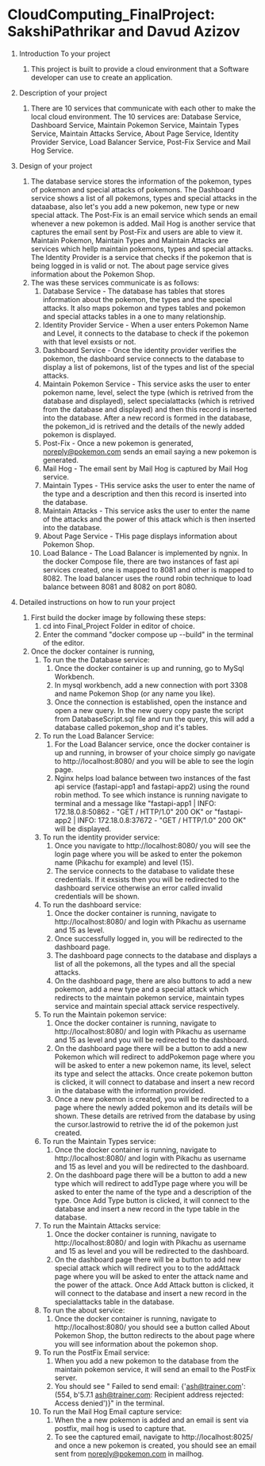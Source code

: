 # CloudComputing_FinalProject: SakshiPathrikar and Davud Azizov

1. Introduction To your project
    1. This project is built to provide a cloud environment that a Software developer can use to create an application.

2. Description of your project
    1. There are 10 services that communicate with each other to make the local cloud environment. The 10 services are: Database Service, Dashboard Service,
    Maintain Pokemon Service, Maintain Types Service, Maintain Attacks Service, About Page Service, Identity Provider Service, Load Balancer Service, Post-Fix
    Service and Mail Hog Service. 

3. Design of your project
    1. The database service stores the information of the pokemon, types of pokemon and special attacks of pokemons. The Dashboard service shows a list of all pokemons, types and special attacks in the dataabase, also let's you add a new pokemon, new type or new special attack. The Post-Fix is an email service which sends an email whenever a new pokemon is added. Mail Hog is another service that captures the email sent by Post-Fix and users are able to view it. Maintain Pokemon, Maintain Types and Maintain Attacks are services which hellp maintain pokemons, types and special attacks. The Identity Provider is a service that checks if the pokemon that is being logged in is valid or not. The about page service gives information about the Pokemon Shop. 
    2. The was these services communicate is as follows: 
        1. Database Service - The database has tables that stores information about the pokemon, the types and the special attacks. It also maps pokemon and types tables and pokemon and special attacks tables in a one to many relationship.
        2. Identity Provider Service - When a user enters Pokemon Name and Level, it connects to the database to check if the pokemon with that level exsists or not.
        3. Dashboard Service - Once the identity provider verifies the pokemon, the dashboard service connects to the database to display a list of pokemons, list of the types and list of the special attacks.
        4. Maintain Pokemon Service - This service asks the user to enter pokemon name, level, select the type (which is retrived from the database and displayed), select specialattacks (which is retrived from the database and displayed) and then this record is inserted into the database. After a new record is formed in the database, the pokemon_id is retrived and the details of the newly added pokemon is displayed.
        5. Post-Fix - Once a new pokemon is generated, noreply@pokemon.com sends an email saying a new pokemon is generated.
        6. Mail Hog -  The email sent by Mail Hog is captured by Mail Hog service.
        7. Maintain Types - THis service asks the user to enter the name of the type and a description and then this record is inserted into the database.
        8. Maintain Attacks - This service asks the user to enter the name of the attacks and the power of this attack which is then inserted into the database. 
        9. About Page Service - THis page displays information about Pokemon Shop.
        10. Load Balance - The Load Balancer is implemented by ngnix. In the docker Compose file, there are two instances of fast api services created, one is mapped to 8081 and other is mapped to 8082. The load balancer uses the round robin technique to load balance between 8081 and 8082 on port 8080.

4. Detailed instructions on how to run your project
    1. First build the docker image by following these steps: 
        1. cd into Final_Project Folder in editor of choice.
        2. Enter the command "docker compose up --build" in the terminal of the editor.
    2. Once the docker container is running, 
        1. To run the the Database service:
            1. Once the docker container is up and running, go to MySql Workbench.
            2. In mysql workbench, add a new connection with port 3308 and name Pokemon Shop (or any name you like). 
            3. Once the connection is established, open the instance and open a new query. In the new query copy paste the script from DatabaseScript.sql file and run the query, this will add a database called pokemon_shop and it's tables. 
        2. To run the Load Balancer Service:
            1. For the Load Balancer service, once the docker container is up and running, in browser of your choice simply go navigate to http://localhost:8080/ and you will be able to see the login page. 
            2. Nginx helps load balance between two instances of the fast api service (fastapi-app1 and fastapi-app2) using the round robin method. To see which instance is running navigate to terminal and a message like "fastapi-app1         | INFO:     172.18.0.8:50862 - "GET / HTTP/1.0" 200 OK" or "fastapi-app2         | INFO:     172.18.0.8:37672 - "GET / HTTP/1.0" 200 OK" will be displayed.
        3. To run the identity provider service:
            1. Once you navigate to http://localhost:8080/ you will see the login page where you will be asked to enter the pokemon name (Pikachu for example) and level (15). 
            2. The service connects to the database to validate these credentials. If it exsists then you will be redirected to the dashboard service otherwise an error called invalid credentials will be shown. 
        4. To run the dashboard service: 
            1. Once the docker container is running, navigate to http://localhost:8080/ and login with Pikachu as username and 15 as level. 
            2. Once successfully logged in, you will be redirected to  the dashboard page.
            3. The dashboard page connects to the database and displays a list of all the pokemons, all the types and all the special attacks.
            4. On the dashboard page, there are also buttons to add a new pokemon, add a new type and a special attack which redirects to the maintain pokemon service, maintain types service and maintain special attack service respectively. 
        5. To run the Maintain pokemon service:
            1. Once the docker container is running, navigate to http://localhost:8080/ and login with Pikachu as username and 15 as level and you will be redirected to the dashboard. 
            2. On the dashboard page there will be a button to add a new Pokemon which will redirect to addPokemon page where you will be asked to enter a new pokemon name, its level, select its type and select the attacks. Once create pokemon button is clicked, it will connect to database and insert a new record in the database with the information provided. 
            3. Once a new pokemon is created, you will be redirected to a page where the newly added pokemon and its details will be shown. These details are retrived from the database by using the cursor.lastrowid to retrive the id of the pokemon just created.
        6. To run the Maintain Types service:
            1. Once the docker container is running, navigate to http://localhost:8080/ and login with Pikachu as username and 15 as level and you will be redirected to the dashboard. 
            2. On the dashboard page there will be a button to add a new type which will redirect to addType page where you will be asked to enter the name of the type and a description of the type. Once Add Type button is clicked, it will connect to the database and insert a new record in the type table in the database.
        7. To run the Maintain Attacks service:
            1. Once the docker container is running, navigate to http://localhost:8080/ and login with Pikachu as username and 15 as level and you will be redirected to the dashboard. 
            2. On the dashboard page there will be a button to add new special attack which will redirect you to to the addAttack page where you will be asked to enter the attack name and the power of the attack. Once Add Attack button is clicked, it will connect to the database and insert a new record in the specialattacks table in the database.
        8. To run the about service:
            1.  Once the docker container is running, navigate to http://localhost:8080/ you should see a button called About Pokemon Shop, the button redirects to the about page where you will see information about the pokemon shop.
        9. To run the PostFix Email service: 
            1. When you add a new pokemon to the database from the maintain pokemon service, it will send an email to the PostFix server.
            2. You should see " Failed to send email: {'ash@trainer.com': (554, b'5.7.1 <ash@trainer.com>: Recipient address rejected: Access denied')}" in the terminal.
        10. To run the Mail Hog Email capture service: 
            1. When the a new pokemon is added and an email is sent via postfix, mail hog is used to capture that. 
            2. To see the captured email, navigate to http://localhost:8025/ and once a new pokemon is created, you should see an email sent from noreply@pokemon.com in mailhog.
